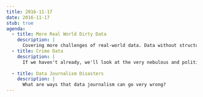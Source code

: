 ```yaml
---
title: 2016-11-17
date: 2016-11-17
stub: true
agenda:
  - title: More Real World Dirty Data
    description: |
      Covering more challenges of real-world data. Data without structure is just noise, after all.
  - title: Crime Data
    description: |
      If we haven't already, we'll look at the very nebulous and political nature of crime stats. Or, watch Season 3 of The Wire.
      
  - title: Data Journalism Disasters
    description: |
      What are ways that data journalism can go very wrong?
---
```

